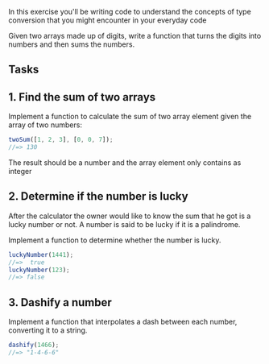 In this exercise you'll be writing code to understand the concepts of type conversion that you might encounter in your everyday code

Given two arrays made up of digits, write a function that turns the digits into numbers and then sums the numbers.

## Tasks

## 1. Find the sum of two arrays

Implement a function to calculate the sum of two array element given the array of two numbers:

```javascript
twoSum([1, 2, 3], [0, 0, 7]);
//=> 130
```

The result should be a number and the array element only contains as integer

## 2. Determine if the number is lucky

After the calculator the owner would like to know the sum that he got is a lucky number or not. A number is said to be lucky if it is a palindrome.

Implement a function to determine whether the number is lucky.

```javascript
luckyNumber(1441);
//=>  true
luckyNumber(123);
//=> false
```

## 3. Dashify a number

Implement a function that interpolates a dash between each number, converting it to a string.

```javascript
dashify(1466);
//=> "1-4-6-6"
```
